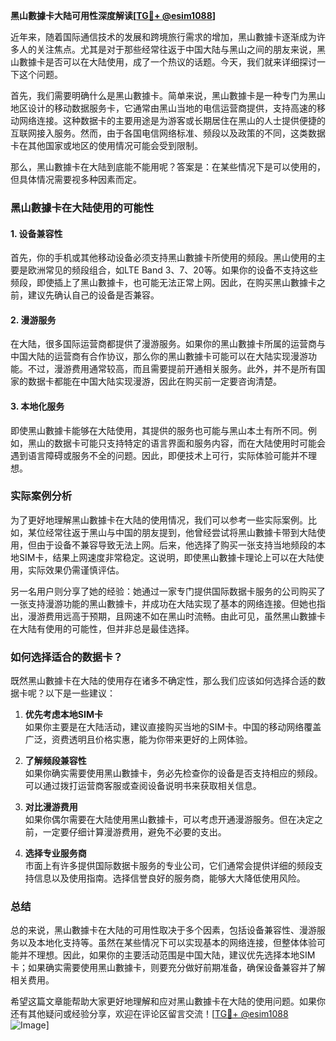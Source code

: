 **黑山數據卡大陆可用性深度解读[[TG💪+ @esim1088](https://t.me/s/esim1088)]**

近年来，随着国际通信技术的发展和跨境旅行需求的增加，黑山數據卡逐渐成为许多人的关注焦点。尤其是对于那些经常往返于中国大陆与黑山之间的朋友来说，黑山數據卡是否可以在大陆使用，成了一个热议的话题。今天，我们就来详细探讨一下这个问题。

首先，我们需要明确什么是黑山數據卡。简单来说，黑山數據卡是一种专门为黑山地区设计的移动数据服务卡，它通常由黑山当地的电信运营商提供，支持高速的移动网络连接。这种数据卡的主要用途是为游客或长期居住在黑山的人士提供便捷的互联网接入服务。然而，由于各国电信网络标准、频段以及政策的不同，这类数据卡在其他国家或地区的使用情况可能会受到限制。

那么，黑山數據卡在大陆到底能不能用呢？答案是：在某些情况下是可以使用的，但具体情况需要视多种因素而定。

### 黑山數據卡在大陆使用的可能性

#### 1. **设备兼容性**
   首先，你的手机或其他移动设备必须支持黑山數據卡所使用的频段。黑山使用的主要是欧洲常见的频段组合，如LTE Band 3、7、20等。如果你的设备不支持这些频段，即使插上了黑山數據卡，也可能无法正常上网。因此，在购买黑山數據卡之前，建议先确认自己的设备是否兼容。

#### 2. **漫游服务**
   在大陆，很多国际运营商都提供了漫游服务。如果你的黑山數據卡所属的运营商与中国大陆的运营商有合作协议，那么你的黑山數據卡可能可以在大陆实现漫游功能。不过，漫游费用通常较高，而且需要提前开通相关服务。此外，并不是所有国家的数据卡都能在中国大陆实现漫游，因此在购买前一定要咨询清楚。

#### 3. **本地化服务**
   即使黑山數據卡能够在大陆使用，其提供的服务也可能与黑山本土有所不同。例如，黑山的数据卡可能只支持特定的语言界面和服务内容，而在大陆使用时可能会遇到语言障碍或服务不全的问题。因此，即便技术上可行，实际体验可能并不理想。

### 实际案例分析

为了更好地理解黑山數據卡在大陆的使用情况，我们可以参考一些实际案例。比如，某位经常往返于黑山与中国的朋友提到，他曾经尝试将黑山數據卡带到大陆使用，但由于设备不兼容导致无法上网。后来，他选择了购买一张支持当地频段的本地SIM卡，结果上网速度非常稳定。这说明，即使黑山數據卡理论上可以在大陆使用，实际效果仍需谨慎评估。

另一名用户则分享了她的经验：她通过一家专门提供国际数据卡服务的公司购买了一张支持漫游功能的黑山數據卡，并成功在大陆实现了基本的网络连接。但她也指出，漫游费用远高于预期，且网速不如在黑山时流畅。由此可见，虽然黑山數據卡在大陆有使用的可能性，但并非总是最佳选择。

### 如何选择适合的数据卡？

既然黑山數據卡在大陆的使用存在诸多不确定性，那么我们应该如何选择合适的数据卡呢？以下是一些建议：

1. **优先考虑本地SIM卡**  
   如果你主要是在大陆活动，建议直接购买当地的SIM卡。中国的移动网络覆盖广泛，资费透明且价格实惠，能为你带来更好的上网体验。

2. **了解频段兼容性**  
   如果你确实需要使用黑山數據卡，务必先检查你的设备是否支持相应的频段。可以通过拨打运营商客服或查阅设备说明书来获取相关信息。

3. **对比漫游费用**  
   如果你偶尔需要在大陆使用黑山數據卡，可以考虑开通漫游服务。但在决定之前，一定要仔细计算漫游费用，避免不必要的支出。

4. **选择专业服务商**  
   市面上有许多提供国际数据卡服务的专业公司，它们通常会提供详细的频段支持信息以及使用指南。选择信誉良好的服务商，能够大大降低使用风险。

### 总结

总的来说，黑山數據卡在大陆的可用性取决于多个因素，包括设备兼容性、漫游服务以及本地化支持等。虽然在某些情况下可以实现基本的网络连接，但整体体验可能并不理想。因此，如果你的主要活动范围是中国大陆，建议优先选择本地SIM卡；如果确实需要使用黑山數據卡，则要充分做好前期准备，确保设备兼容并了解相关费用。

希望这篇文章能帮助大家更好地理解和应对黑山數據卡在大陆的使用问题。如果你还有其他疑问或经验分享，欢迎在评论区留言交流！[[TG💪+ @esim1088](https://t.me/s/esim1088) ![Image](https://i.postimg.cc/4NQfJmqS/Snipaste-2025-05-13-00-14-12.png)]